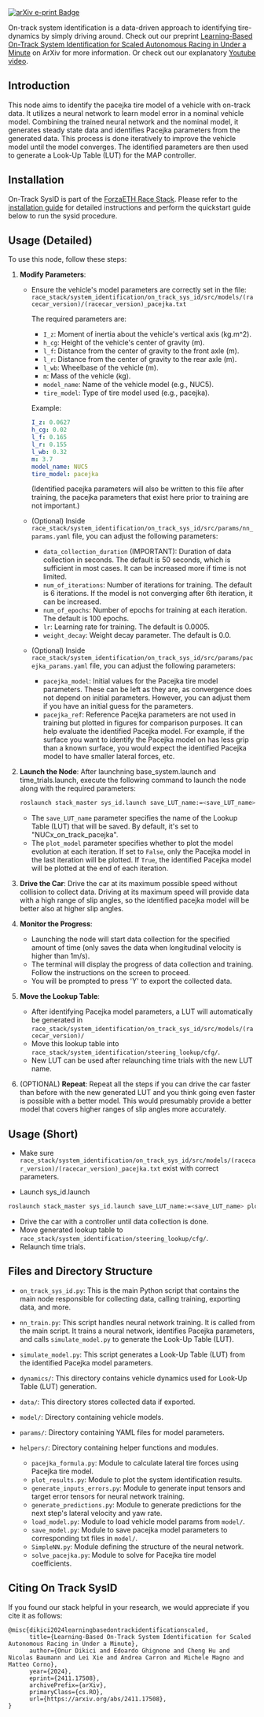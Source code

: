 <a href="http://arxiv.org/abs/2411.17508">
    <img src="https://img.shields.io/badge/arXiv.org-2411.17508-b31b1b" alt="arXiv e-print Badge">
</a>

On-track system identification is a data-driven approach to identifying tire-dynamics by simply driving around. Check out our preprint [Learning-Based On-Track System Identification for Scaled Autonomous Racing in Under a Minute](https://arxiv.org/abs/2411.17508) on ArXiv for more information. Or check out our explanatory [Youtube video](https://www.youtube.com/watch?v=4kLpSiZoAsE&feature=youtu.be).

## Introduction

This node aims to identify the pacejka tire model of a vehicle with on-track data. It utilizes a neural network to learn model error in a nominal vehicle model. Combining the trained neural network and the nominal model, it generates steady state data and identifies Pacejka parameters from the generated data. This process is done iteratively to improve the vehicle model until the model converges.
The identified parameters are then used to generate a Look-Up Table (LUT) for the MAP controller.

## Installation
On-Track SysID is part of the [ForzaETH Race Stack](https://github.com/ForzaETH/race_stack). Please refer to the [installation guide](https://github.com/ForzaETH/race_stack/blob/main/INSTALLATION.md) for detailed instructions and perform the quickstart guide below to run the sysid procedure.

## Usage (Detailed)

To use this node, follow these steps:

1. **Modify Parameters**:
   - Ensure the vehicle's model parameters are correctly set in the file:
     `race_stack/system_identification/on_track_sys_id/src/models/(racecar_version)/(racecar_version)_pacejka.txt` 
     
     The required parameters are:

        - `I_z`: Moment of inertia about the vehicle's vertical axis (kg.m^2).
        - `h_cg`: Height of the vehicle's center of gravity (m).
        - `l_f`: Distance from the center of gravity to the front axle (m).
        - `l_r`: Distance from the center of gravity to the rear axle (m).
        - `l_wb`: Wheelbase of the vehicle (m).
        - `m`: Mass of the vehicle (kg).
        - `model_name`: Name of the vehicle model (e.g., NUC5).
        - `tire_model`: Type of tire model used (e.g., pacejka).

        Example:
        ```yaml
        I_z: 0.0627
        h_cg: 0.02
        l_f: 0.165
        l_r: 0.155
        l_wb: 0.32
        m: 3.7
        model_name: NUC5
        tire_model: pacejka
        ```
        (Identified pacejka parameters will also be written to this file after training, the pacejka parameters that exist here prior to training are not important.)
    - (Optional) Inside `race_stack/system_identification/on_track_sys_id/src/params/nn_params.yaml` file, you can adjust the following parameters:
    
        - `data_collection_duration` (IMPORTANT): Duration of data collection in seconds. The default is 50 seconds, which is sufficient in most cases. It can be increased more if time is not limited.
        - `num_of_iterations`: Number of iterations for training. The default is 6 iterations. If the model is not converging after 6th iteration, it can be increased.
        - `num_of_epochs`: Number of epochs for training at each iteration. The default is 100 epochs.
        - `lr`: Learning rate for training. The default is 0.0005.
        - `weight_decay`: Weight decay parameter. The default is 0.0.

    - (Optional) Inside `race_stack/system_identification/on_track_sys_id/src/params/pacejka_params.yaml` file, you can adjust the following parameters:

        - `pacejka_model`: Initial values for the Pacejka tire model parameters. These can be left as they are, as convergence does not depend on initial parameters. However, you can adjust them if you have an initial guess for the parameters.
        - `pacejka_ref`: Reference Pacejka parameters are not used in training but plotted in figures for comparison purposes. It can help evaluate the identified Pacejka model. For example, if the surface you want to identify the Pacejka model on has less grip than a known surface, you would expect the identified Pacejka model to have smaller lateral forces, etc.

2. **Launch the Node**: After launchning base_system.launch and time_trials.launch, execute the following command to launch the node along with the required parameters:

    ```bash
    roslaunch stack_master sys_id.launch save_LUT_name:=<save_LUT_name> plot_model:=<True/False>
    ```

    - The `save_LUT_name` parameter specifies the name of the Lookup Table (LUT) that will be saved. By default, it's set to "NUCx_on_track_pacejka".
    - The `plot_model` parameter specifies whether to plot the model evolution at each iteration. If set to `False`, only the Pacejka model in the last iteration will be plotted. If `True`, the identified Pacejka model will be plotted at the end of each iteration.

3. **Drive the Car**: Drive the car at its maximum possible speed without collision to collect data. Driving at its maximum speed will provide data with a high range of slip angles, so the identified pacejka model will be better also at higher slip angles.

4. **Monitor the Progress**: 
    - Launching the node will start data collection for the specified amount of time (only saves the data when longitudinal velocity is higher than 1m/s). 
    - The terminal will display the progress of data collection and training. Follow the instructions on the screen to proceed. 
    - You will be prompted to press 'Y' to export the collected data.

5. **Move the Lookup Table**: 
    - After identifying Pacejka model parameters, a LUT will automatically be generated in `race_stack/system_identification/on_track_sys_id/src/models/(racecar_version)/`
    - Move this lookup table into `race_stack/system_identification/steering_lookup/cfg/`.
    - New LUT can be used after relaunching time trials with the new LUT name.
6. (OPTIONAL) **Repeat**: Repeat all the steps if you can drive the car faster than before with the new generated LUT and you think going even faster is possible with a better model. This would presumably provide a better model that covers higher ranges of slip angles more accurately.

## Usage (Short)
 - Make sure `race_stack/system_identification/on_track_sys_id/src/models/(racecar_version)/(racecar_version)_pacejka.txt` exist with correct parameters.

 - Launch sys_id.launch
  ```bash
  roslaunch stack_master sys_id.launch save_LUT_name:=<save_LUT_name> plot_model:=<True/False>
  ```
 - Drive the car with a controller until data collection is done.
 - Move generated lookup table to `race_stack/system_identification/steering_lookup/cfg/`. 
 - Relaunch time trials.

## Files and Directory Structure

- `on_track_sys_id.py`: This is the main Python script that contains the main node responsible for collecting data, calling training, exporting data, and more.

- `nn_train.py`: This script handles neural network training. It is called from the main script. It trains a neural network, identifies Pacejka parameters, and calls `simulate_model.py` to generate the Look-Up Table (LUT).

- `simulate_model.py`: This script generates a Look-Up Table (LUT) from the identified Pacejka model parameters.

- `dynamics/`: This directory contains vehicle dynamics used for Look-Up Table (LUT) generation.

- `data/`: This directory stores collected data if exported.

- `model/`: Directory containing vehicle models.

- `params/`: Directory containing YAML files for model parameters.

- `helpers/`: Directory containing helper functions and modules.
    - `pacejka_formula.py`: Module to calculate lateral tire forces using Pacejka tire model.
    - `plot_results.py`: Module to plot the system identification results.
    - `generate_inputs_errors.py`: Module to generate input tensors and target error tensors for neural network training.
    - `generate_predictions.py`: Module to generate predictions for the next step's lateral velocity and yaw rate.
    - `load_model.py`: Module to load vehicle model params from `model/`.
    - `save_model.py`: Module to save pacejka model parameters to corresponding txt files in `model/`.
    - `SimpleNN.py`: Module defining the structure of the neural network.
    - `solve_pacejka.py`: Module to solve for Pacejka tire model coefficients.

## Citing On Track SysID

If you found our stack helpful in your research, we would appreciate if you cite it as follows:
```
@misc{dikici2024learningbasedontrackidentificationscaled,
      title={Learning-Based On-Track System Identification for Scaled Autonomous Racing in Under a Minute}, 
      author={Onur Dikici and Edoardo Ghignone and Cheng Hu and Nicolas Baumann and Lei Xie and Andrea Carron and Michele Magno and Matteo Corno},
      year={2024},
      eprint={2411.17508},
      archivePrefix={arXiv},
      primaryClass={cs.RO},
      url={https://arxiv.org/abs/2411.17508}, 
}
```
